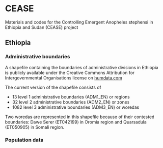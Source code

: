 # CEASE
Materials and codes for the Controlling Emergent Anopheles stephensi in Ethiopia and Sudan (CEASE) project

## Ethiopia

### Administrative boundaries 
A shapefile containing the boundaries of administrative divisions in Ethiopia is publicly available under the Creative Commons Attribution for Intergovernmental Organisations license on [humdata.com](https://data.humdata.org/dataset/cb58fa1f-687d-4cac-81a7-655ab1efb2d0)

The current version of the shapefile consists of
- 13 level 1 administrative boundaries (ADM1_EN) or regions
- 32 level 2 administrative boundaries (ADM2_EN) or zones
- 1082 level 3 administrative boundaries (ADM3_EN) or woredas

Two woredas are represented in this shapefile because of their contested boundaries: Dawe Serer (ET042199) in Oromia region and Quarsadula (ET050905) in Somali region.

### Population data

